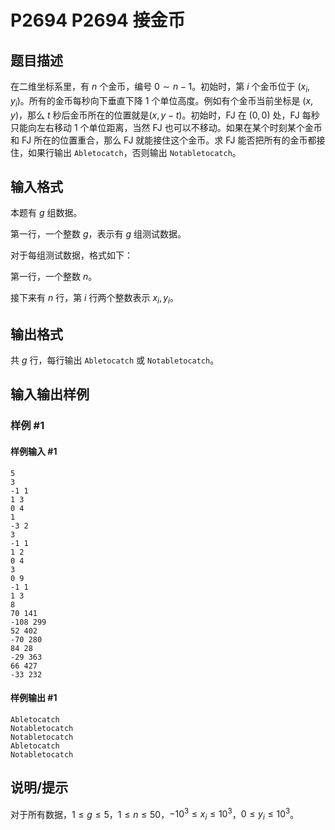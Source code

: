 # P2694 P2694 接金币

## 题目描述

在二维坐标系里，有 $n$ 个金币，编号 $0\sim n-1$。初始时，第 $i$ 个金币位于 $(x_i,y_i)$。所有的金币每秒向下垂直下降 $1$ 个单位高度。例如有个金币当前坐标是 $(x,y)$，那么 $t$ 秒后金币所在的位置就是$(x,y-t)$。初始时，FJ 在 $(0,0)$ 处，FJ 每秒只能向左右移动 $1$ 个单位距离，当然 FJ 也可以不移动。如果在某个时刻某个金币和 FJ 所在的位置重合，那么 FJ 就能接住这个金币。求 FJ 能否把所有的金币都接住，如果行输出 $\texttt{Abletocatch}$，否则输出 $\texttt{Notabletocatch}$。


## 输入格式

本题有 $g$ 组数据。

第一行，一个整数 $g$，表示有 $g$ 组测试数据。

对于每组测试数据，格式如下：

第一行，一个整数 $n$。

接下来有 $n$ 行，第 $i$ 行两个整数表示 $x_i,y_i$。


## 输出格式

共 $g$ 行，每行输出 $\texttt{Abletocatch}$ 或 $\texttt{Notabletocatch}$。


## 输入输出样例

### 样例 #1

#### 样例输入 #1

```
5
3
-1 1
1 3
0 4
1
-3 2
3
-1 1
1 2
0 4
3
0 9
-1 1
1 3
8
70 141
-108 299
52 402
-70 280
84 28
-29 363
66 427
-33 232
```

#### 样例输出 #1

```
Abletocatch
Notabletocatch
Notabletocatch
Abletocatch
Notabletocatch
```

## 说明/提示

对于所有数据，$1\le g\le5$，$1\le n\le50$，$-10^3\le x_i\le10^3$，$0\le y_i\le10^3$。

